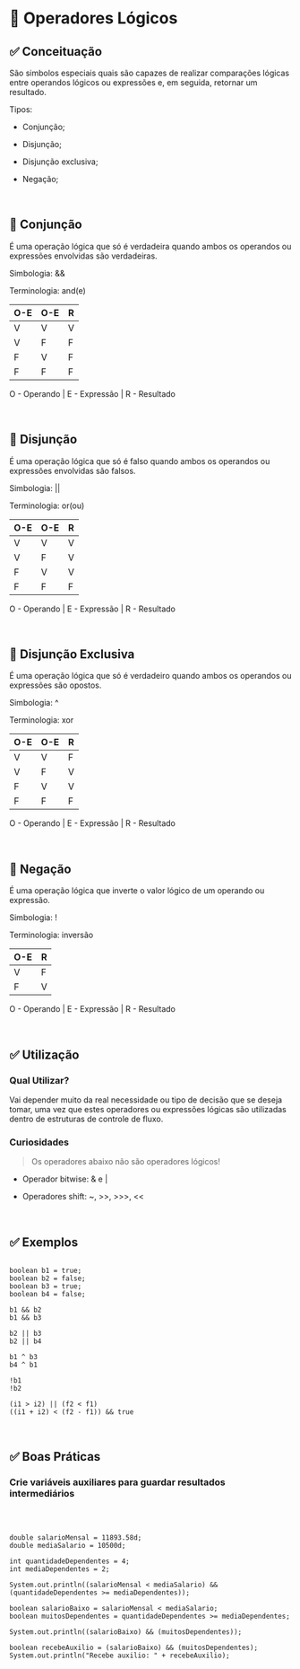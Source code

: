 # 📌 **Operadores Lógicos**

## ✅ Conceituação
São simbolos especiais quais são capazes de realizar comparações lógicas entre operandos lógicos ou expressões e, em seguida, retornar um resultado.

Tipos:

- Conjunção;

- Disjunção;

- Disjunção exclusiva;

- Negação;

&nbsp;

## 📎 **Conjunção**
É uma operação lógica que só é verdadeira quando ambos os operandos ou expressões envolvidas são verdadeiras.

Simbologia: &&

Terminologia: and(e)

| O-E | O-E | R |
|--- |--- |--- |
| V | V | V |
| V | F | F |
| F | V | F |
| F | F | F |

O - Operando | E - Expressão | R - Resultado

&nbsp;

## 📎 **Disjunção**
É uma operação lógica que só é falso quando ambos os operandos ou expressões envolvidas são falsos.

Simbologia: ||

Terminologia: or(ou)

| O-E | O-E | R |
|--- |--- |--- |
| V | V | V |
| V | F | V |
| F | V | V |
| F | F | F |

O - Operando | E - Expressão | R - Resultado

&nbsp;

## 📎 **Disjunção Exclusiva**
É uma operação lógica que só é verdadeiro quando ambos os operandos ou expressões são opostos.

Simbologia: ^

Terminologia: xor

| O-E | O-E | R |
|--- |--- |--- |
| V | V | F |
| V | F | V |
| F | V | V |
| F | F | F |

O - Operando | E - Expressão | R - Resultado

&nbsp;

## 📎 **Negação**
É uma operação lógica que inverte o valor lógico de um operando ou expressão.

Simbologia: !

Terminologia: inversão

| O-E | R |
|--- |--- |
| V | F |
| F | V |

O - Operando | E - Expressão | R - Resultado

&nbsp;

## ✅ Utilização
### Qual Utilizar?
Vai depender muito da real necessidade ou tipo de decisão que se deseja tomar, uma vez que estes operadores ou expressões lógicas são utilizadas dentro de estruturas de controle de fluxo.

### Curiosidades
> Os operadores abaixo não são operadores lógicos!

- Operador bitwise: & e | 

- Operadores shift: ~, >>, >>>, <<

&nbsp;

## ✅ Exemplos

```

boolean b1 = true;
boolean b2 = false;
boolean b3 = true;
boolean b4 = false;

b1 && b2
b1 && b3

b2 || b3
b2 || b4

b1 ^ b3
b4 ^ b1

!b1
!b2

(i1 > i2) || (f2 < f1)
((i1 + i2) < (f2 - f1)) && true

```

&nbsp;

## ✅ Boas Práticas
### Crie variáveis auxiliares para guardar resultados intermediários

&nbsp;

```

double salarioMensal = 11893.58d;
double mediaSalario = 10500d;

int quantidadeDependentes = 4;
int mediaDependentes = 2;

System.out.println((salarioMensal < mediaSalario) && (quantidadeDependentes >= mediaDependentes));

boolean salarioBaixo = salarioMensal < mediaSalario;
boolean muitosDependentes = quantidadeDependentes >= mediaDependentes;

System.out.println((salarioBaixo) && (muitosDependentes));

boolean recebeAuxilio = (salarioBaixo) && (muitosDependentes);
System.out.println("Recebe auxilio: " + recebeAuxilio);

```
